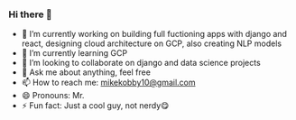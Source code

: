 ### Hi there 👋


- 🔭 I’m currently working on building full fuctioning apps with django and react, designing cloud architecture on GCP, also creating NLP models
- 🌱 I’m currently learning GCP
- 👯 I’m looking to collaborate on django and data science projects
- 💬 Ask me about anything, feel free
- 📫 How to reach me: mikekobby10@gmail.com
- 😄 Pronouns: Mr.
- ⚡ Fun fact: Just a cool guy, not nerdy😋


